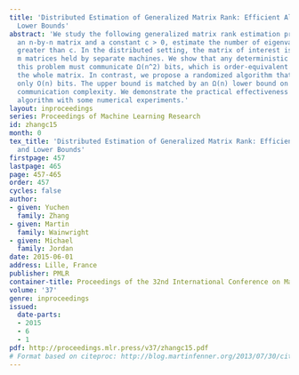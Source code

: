 ```yaml
---
title: 'Distributed Estimation of Generalized Matrix Rank: Efficient Algorithms and
  Lower Bounds'
abstract: 'We study the following generalized matrix rank estimation problem: given
  an n-by-n matrix and a constant c > 0, estimate the number of eigenvalues that are
  greater than c. In the distributed setting, the matrix of interest is the sum of
  m matrices held by separate machines. We show that any deterministic algorithm solving
  this problem must communicate Ω(n^2) bits, which is order-equivalent to transmitting
  the whole matrix. In contrast, we propose a randomized algorithm that communicates
  only O(n) bits. The upper bound is matched by an Ω(n) lower bound on the randomized
  communication complexity. We demonstrate the practical effectiveness of the proposed
  algorithm with some numerical experiments.'
layout: inproceedings
series: Proceedings of Machine Learning Research
id: zhangc15
month: 0
tex_title: 'Distributed Estimation of Generalized Matrix Rank: Efficient Algorithms
  and Lower Bounds'
firstpage: 457
lastpage: 465
page: 457-465
order: 457
cycles: false
author:
- given: Yuchen
  family: Zhang
- given: Martin
  family: Wainwright
- given: Michael
  family: Jordan
date: 2015-06-01
address: Lille, France
publisher: PMLR
container-title: Proceedings of the 32nd International Conference on Machine Learning
volume: '37'
genre: inproceedings
issued:
  date-parts:
  - 2015
  - 6
  - 1
pdf: http://proceedings.mlr.press/v37/zhangc15.pdf
# Format based on citeproc: http://blog.martinfenner.org/2013/07/30/citeproc-yaml-for-bibliographies/
---
```


